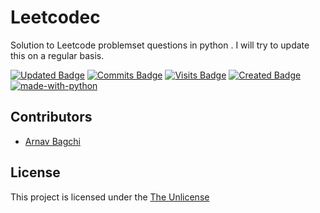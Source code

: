 # Leetcodec
Solution to Leetcode problemset questions in python . I will try to update this on a regular basis. 

[![Updated Badge](https://badges.pufler.dev/updated/thewires2/Leetcode?color=purple)](https://badges.pufler.dev) 
[![Commits Badge](https://badges.pufler.dev/commits/monthly/thewires2?color=yellow)](https://badges.pufler.dev)
[![Visits Badge](https://badges.pufler.dev/visits/thewires2/Leetcode?color=red)](https://badges.pufler.dev)
[![Created Badge](https://badges.pufler.dev/created/thewires2/Leetcode?color=blue)](https://badges.pufler.dev)
[![made-with-python](https://img.shields.io/badge/Made%20with-Python-1f425f.svg)](https://www.python.org/)

<!--
Readme
-->



## Contributors 
* [Arnav Bagchi](https://github.com/thewires2)

## License

This project is licensed under the [The Unlicense](https://choosealicense.com/licenses/unlicense/#)
